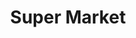 ---
title: "Super Market"
url: /paris/super-market-boulevard-marguerite-de-rochechouart/
shop: commodité
---